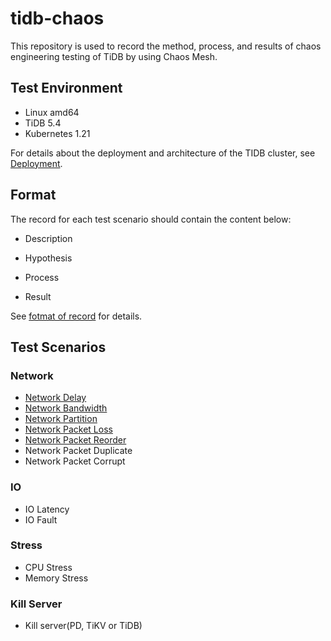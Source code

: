 # tidb-chaos

This repository is used to record the method, process, and results of chaos engineering testing of TiDB by using Chaos Mesh.

## Test Environment

- Linux amd64
- TiDB 5.4
- Kubernetes 1.21

For details about the deployment and architecture of the TIDB cluster, see [Deployment](./deployment/deployment.md).


## Format

The record for each test scenario should contain the content below:

- Description

- Hypothesis

- Process

- Result

See [fotmat of record](./format.md) for details.

## Test Scenarios

### Network

- [Network Delay](./network/delay.md)
- [Network Bandwidth](./network/bandwidth.md)
- [Network Partition](./network/partition.md)
- [Network Packet Loss](./network/loss.md)
- [Network Packet Reorder](./network/reorder.md)
- Network Packet Duplicate
- Network Packet Corrupt

### IO

- IO Latency
- IO Fault

### Stress

- CPU Stress
- Memory Stress

### Kill Server

- Kill server(PD, TiKV or TiDB)

